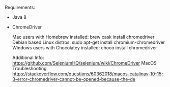 Requirements:

   * Java 8
   * ChromeDriver    
    
    
        Mac users with Homebrew installed:  brew cask install chromedriver
        Debian based Linux distros: sudo apt-get install chromium-chromedriver
        Windows users with Chocolatey installed: choco install chromedriver
        
        Additional Info:
            https://github.com/SeleniumHQ/selenium/wiki/ChromeDriver
        MacOS Troubleshooting    
            https://stackoverflow.com/questions/60362018/macos-catalinav-10-15-3-error-chromedriver-cannot-be-opened-because-the-de
 
